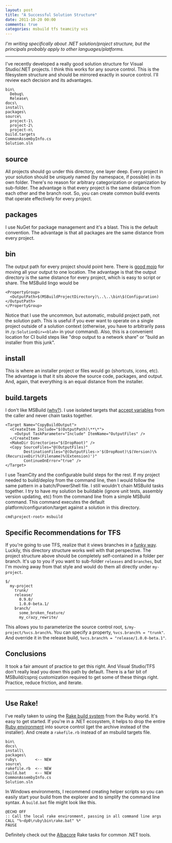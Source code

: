 ```yaml
---
layout: post
title: "A Successful Solution Structure"
date: 2011-10-20 00:00
comments: true
categories: msbuild tfs teamcity vcs
---
```


*I'm writing specifically about .NET solution/project structure, but the principals probably apply to other languages/platforms.*

----

I've recently developed a really good solution structure for Visual Studio/.NET projects. I think this works for any source control. This is the filesystem structure and should be mirrored exactly in source control. I'll review each decision and its advantages.

    bin\
      Debug\
      Release\
    docs\
    install\
    packages\
    source\
      project-1\
      project-2\
      project-n\
    build.targets
    CommonAssembyInfo.cs
    Solution.sln

## source
All projects should go under this directory, one layer deep. Every project in your solution should be uniquely named (by namespace, if possible) in its own folder. There's no reason for arbitrary categorization or organization by sub-folder. The advantage is that every project is the same distance from each other and the branch root. So, you can create common build events that operate effectively for every project.

## packages
I use NuGet for package management and it's a blast. This is the default convention. The advantage is that all packages are the same distance from every project.

## bin
The output path for every project should point here. There is [good mojo][out] for moving all your output to one location. The advantage is that the output directory is the same distance for every project, which is easy to script or share. The MSBuild lingo would be

    <PropertyGroup>
      <OutputPath>$(MSBuildProjectDirectory)\..\..\bin\$(Configuration)</OutputPath>
    </PropertyGroup>

Notice that I use the uncommon, but automatic, msbuild project path, not the solution path. This is useful if you ever want to operate on a single project outside of a solution context (otherwise, you have to arbitrarily pass in `/p:SolutionDir=<blah>` in your command). Also, this is a convenient location for CI build steps like "drop output to a network share" or "build an installer from this junk".

## install
This is where an installer project or files would go (shortcuts, icons, etc). The advantage is that it sits above the source code, packages, and output. And, again, that everything is an equal distance from the installer.

## build.targets
I don't like MSBuild ([why?][msb]). I use isolated targets that [accept variables][var] from the caller and never chain tasks together.

    <Target Name="CopyBuildOutput">
      <CreateItem Include="$(OutputPath)\**\*">
        <Output TaskParameter="Include" ItemName="OutputFiles" />
      </CreateItem>
      <MakeDir Directories="$(DropRoot)" />
      <Copy SourceFiles="@(OutputFiles)" 
            DestinationFiles="@(OutputFiles->'$(DropRoot)\$(Version)\%(RecursiveDir)%(Filename)%(Extension)')"
            ContinueOnError="true" />
    </Target>

I use TeamCity and the configurable build steps for the rest. If my project needed to build/deploy from the command line, then I would follow the same pattern in a batch/PowerShell file. I still wouldn't chain MSBuild tasks together. I try to have my solution be buildable (ignore unit tests, assembly version updating, etc) from the command line from a simple MSBuild command. This command executes the default platform/configuration/target against a solution in this directory.

    cmd\project-root> msbuild

## Specific Recommendations for TFS
If you're going to use TFS, realize that it views branches in a [funky way][tfs]. Luckily, this directory structure works well with that perspective. The project structure above should be completely self-contained in a folder per branch. It's up to you if you want to sub-folder `releases` and `branches`, but I'm moving away from that style and would do them all directly under `my-project`.

    $/
      my-project
        trunk/
        release/
          0.9.0/
          1.0.0-beta.1/
        branch/
          some_broken_feature/
          my_crazy_rewrite/
                
This allows you to parameterize the source control root, `$/my-project/%vcs.branch%`. You can specify a property, `%vcs.branch% = "trunk"`. And override it in the release build, `%vcs.branch% = "release/1.0.0-beta.1"`.

## Conclusions
It took a fair amount of practice to get this right. And Visual Studio/TFS don't really lead you down this path by default. There is a fair bit of MSBuild/csproj customization required to get some of these things right. Practice, reduce friction, and iterate.

----

## Use Rake!
I've really taken to using the [Rake build system][rake] from the Ruby world. It's easy to get started. If you're in a .NET ecosystem, it helps to drop the entire [Ruby environment][ruby] into source control (get the archive instead of the installer). And create a `rakefile.rb` instead of an msbuild targets file.

    bin\
    docs\
    install\
    packages\
    ruby\        <-- NEW
    source\
    rakefile.rb  <-- NEW
    build.bat    <-- NEW
    CommonAssembyInfo.cs
    Solution.sln

In Windows environments, I recommend creating helper scripts so you can easily start your build from the explorer and to simplify the command line syntax. A `build.bat` file might look like this.

    @ECHO OFF
    :: Call the local rake environment, passing in all command line args
    CALL "%~dp0\ruby\bin\rake.bat" %*
    PAUSE
    
Definitely check out the [Albacore][alb] Rake tasks for common .NET tools.

 [out]: http://codebetter.com/patricksmacchia/2009/01/11/lessons-learned-from-the-nunit-code-base/
 [msb]: http://martinfowler.com/bliki/BuildLanguage.html
 [var]: http://stackoverflow.com/questions/6218486/teamcity-says-to-use-build-parameters-instead-of-property-in-an-msbuild-st
 [tfs]: http://stackoverflow.com/questions/5129959/how-do-i-use-git-tfs-and-idiomatic-git-branching-against-a-tfs-repository
 [rake]: http://rake.rubyforge.org/
 [ruby]: http://rubyinstaller.org/downloads/
 [alb]: https://github.com/derickbailey/Albacore
